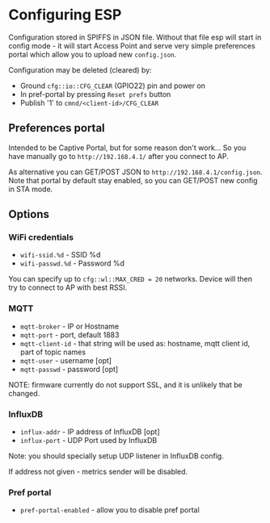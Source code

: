 Configuring ESP
===============

Configuration stored in SPIFFS in JSON file.
Without that file esp will start in config mode - it will start Access Point
and serve very simple preferences portal which allow you to upload new `config.json`.

Configuration may be deleted (cleared) by:

- Ground `cfg::io::CFG_CLEAR` (GPIO22) pin and power on
- In pref-portal by pressing `Reset prefs` button
- Publish '1' to `cmnd/<client-id>/CFG_CLEAR`


Preferences portal
------------------

Intended to be Captive Portal, but for some reason don't work...
So you have manually go to `http://192.168.4.1/` after you connect to AP.

As alternative you can GET/POST JSON to `http://192.168.4.1/config.json`.
Note that portal by default stay enabled, so you can GET/POST new config in STA mode.


Options
-------

### WiFi credentials

- `wifi-ssid.%d` - SSID %d
- `wifi-passwd.%d` - Password %d

You can specify up to `cfg::wl::MAX_CRED = 20` networks.
Device will then try to connect to AP with best RSSI.


### MQTT

- `mqtt-broker` - IP or Hostname
- `mqtt-port` - port, default 1883
- `mqtt-client-id` - that string will be used as: hostname, mqtt client id, part of topic names
- `mqtt-user` - username [opt]
- `mqtt-passwd` - password [opt]

NOTE: firmware currently do not support SSL,
and it is unlikely that be changed.


### InfluxDB

- `influx-addr` - IP address of InfluxDB [opt]
- `influx-port` - UDP Port used by InfluxDB

Note: you should specially setup UDP listener in InfluxDB config.

If address not given - metrics sender will be disabled.


### Pref portal

- `pref-portal-enabled` - allow you to disable pref portal
